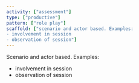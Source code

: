 ```yaml
---
activity: ["assessment"]
type: ["productive"]
pattern: ["role play"]
scaffold: ["scenario and actor based. Examples:
- involvement in session
- observation of session"]
---
```


Scenario and actor based. Examples:
- involvement in session
- observation of session
